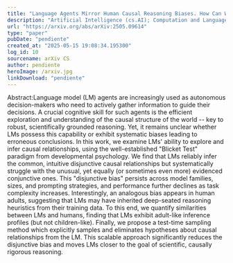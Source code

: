 ```yaml
---
title: "Language Agents Mirror Human Causal Reasoning Biases. How Can We Help Them Think Like Scientists?"
description: "Artificial Intelligence (cs.AI); Computation and Language (cs.CL)"
url: "https://arxiv.org/abs/arXiv:2505.09614"
type: "paper"
pubDate: "pendiente"
created_at: "2025-05-15 19:08:34.195300"
log_id: 10
sourcename: arXiv CS
author: pendiente
heroImage: /arxiv.jpg
linkDownload: "pendiente"
---
```


Abstract:Language model (LM) agents are increasingly used as autonomous decision-makers who need to actively gather information to guide their decisions. A crucial cognitive skill for such agents is the efficient exploration and understanding of the causal structure of the world -- key to robust, scientifically grounded reasoning. Yet, it remains unclear whether LMs possess this capability or exhibit systematic biases leading to erroneous conclusions. In this work, we examine LMs' ability to explore and infer causal relationships, using the well-established "Blicket Test" paradigm from developmental psychology. We find that LMs reliably infer the common, intuitive disjunctive causal relationships but systematically struggle with the unusual, yet equally (or sometimes even more) evidenced conjunctive ones. This "disjunctive bias" persists across model families, sizes, and prompting strategies, and performance further declines as task complexity increases. Interestingly, an analogous bias appears in human adults, suggesting that LMs may have inherited deep-seated reasoning heuristics from their training data. To this end, we quantify similarities between LMs and humans, finding that LMs exhibit adult-like inference profiles (but not children-like). Finally, we propose a test-time sampling method which explicitly samples and eliminates hypotheses about causal relationships from the LM. This scalable approach significantly reduces the disjunctive bias and moves LMs closer to the goal of scientific, causally rigorous reasoning.
